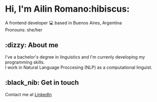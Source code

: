 <h1>Hi, I'm Ailin Romano:hibiscus:</h1>
<p>A frontend developer 💻 based in Buenos Aires, Argentina <br>
Pronouns: she/her</p>

<h2>:dizzy: About me </h2>
<p> I've a bachelor's degree in linguistics and I'm currenly developing my programming skills. <br> 
    I work in Natural Language Proccesing (NLP) as a computational linguist.
    
</p>

<h2>:black_nib: Get in touch</h2>
<p>Contact me at <a href="https://www.linkedin.com/in/romanoailin/">LinkedIn</a><p>

